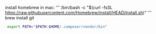 install homebrew in mac:
'''
/bin/bash -c "$(curl -fsSL https://raw.githubusercontent.com/Homebrew/install/HEAD/install.sh)"
'''
brew install git

  ```bash
   export PATH="$PATH:$HOME/.composer/vendor/bin"
   ```

